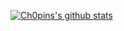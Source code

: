 
[![Ch0pins's github stats](https://github-readme-stats.vercel.app/api?username=Ch0pin&show_icons=true&theme=onedark)](https://github.com/anuraghazra/github-readme-stats)




<!--
**Ch0pin/Ch0pin** is a ✨ _special_ ✨ repository because its `README.md` (this file) appears on your GitHub profile.

Here are some ideas to get you started:

- 🔭 I’m currently working on ...
- 🌱 I’m currently learning ...
- 👯 I’m looking to collaborate on ...
- 🤔 I’m looking for help with ...
- 💬 Ask me about ...
- 📫 How to reach me: ...
- 😄 Pronouns: ...
- ⚡ Fun fact: ...
-->
